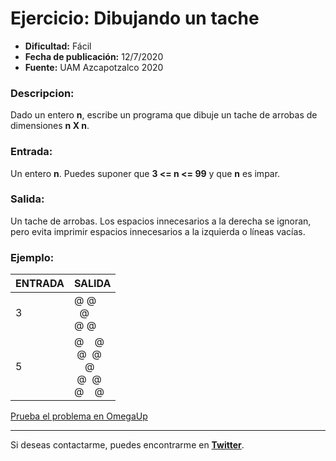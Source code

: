 # Ejercicio: Dibujando un tache

- **Dificultad:** Fácil
- **Fecha de publicación:** 12/7/2020
- **Fuente:** UAM Azcapotzalco 2020

### Descripcion:
Dado un entero **n**, escribe un programa que dibuje un tache de arrobas de dimensiones **n X n**.

### Entrada:
Un entero **n**. Puedes suponer que **3 <= n <= 99** y que **n** es impar.

### Salida:
Un tache de arrobas. Los espacios innecesarios a la derecha se ignoran, pero evita imprimir espacios innecesarios a la izquierda o líneas vacías.

### Ejemplo:
| **ENTRADA** | **SALIDA** |
| --- | --- |
| 3 | @ @<br>&nbsp;&nbsp;@<br>@ @ |
| 5 | @&nbsp;&nbsp;&nbsp;&nbsp;@<br>&nbsp;@&nbsp;&nbsp;@&nbsp;<br>&nbsp;&nbsp;&nbsp;&nbsp;@<br>&nbsp;@&nbsp;&nbsp;@&nbsp;<br>@&nbsp;&nbsp;&nbsp;&nbsp;@<br>|

[Prueba el problema en OmegaUp](https://omegaup.com/arena/problem/El-perrito-que-quiere-un-hueso/#problems)

---

Si deseas contactarme, puedes encontrarme en **[Twitter](https://twitter.com/SebasTorresDev)**.